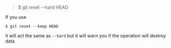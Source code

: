 > $ git reset --hard HEAD

If you use

    $ git reset --keep HEAD

it will act the same as `--hard` but it will warn you if the operation will destroy data
